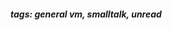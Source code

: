 <!-- Please prefix the notes with the date as in [22/12/2020] -->

##### tags: general vm, smalltalk, unread